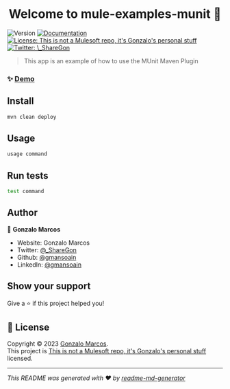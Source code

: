 <h1 align="center">Welcome to mule-examples-munit 👋</h1>
<p>
  <img alt="Version" src="https://img.shields.io/badge/version-1.0.0-blue.svg?cacheSeconds=2592000" />
  <a href="https://anypoint.mulesoft.com/exchange/portals/gon-inc/fc9e3283-a489-4e88-99aa-cceea4aa5ea1/github-system-api/" target="_blank">
    <img alt="Documentation" src="https://img.shields.io/badge/documentation-yes-brightgreen.svg" />
  </a>
  <a href="https://anypoint.mulesoft.com/exchange/portals/gon-inc/" target="_blank">
    <img alt="License: This is not a Mulesoft repo, it's Gonzalo's personal stuff" src="https://img.shields.io/badge/License-This is not a Mulesoft repo, it's Gonzalo's personal stuff-yellow.svg" />
  </a>
  <a href="https://twitter.com/\_ShareGon" target="_blank">
    <img alt="Twitter: \_ShareGon" src="https://img.shields.io/twitter/follow/\_ShareGon.svg?style=social" />
  </a>
</p>

> This app is an example of how to use the MUnit Maven Plugin

### ✨ [Demo](http://demo.com)

## Install

```sh
mvn clean deploy
```

## Usage

```sh
usage command
```

## Run tests

```sh
test command
```

## Author

👤 **Gonzalo Marcos**

* Website: Gonzalo Marcos
* Twitter: [@\_ShareGon](https://twitter.com/\_ShareGon)
* Github: [@gmansoain](https://github.com/gmansoain)
* LinkedIn: [@gmansoain](https://linkedin.com/in/gmansoain)

## Show your support

Give a ⭐️ if this project helped you!

## 📝 License

Copyright © 2023 [Gonzalo Marcos](https://github.com/gmansoain).<br />
This project is [This is not a Mulesoft repo, it's Gonzalo's personal stuff](https://anypoint.mulesoft.com/exchange/portals/gon-inc/) licensed.

***
_This README was generated with ❤️ by [readme-md-generator](https://github.com/kefranabg/readme-md-generator)_